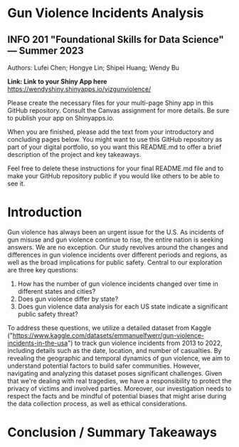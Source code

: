 # Gun Violence Incidents Analysis
## INFO 201 "Foundational Skills for Data Science" — Summer 2023

Authors: 
Lufei Chen; Hongye Lin; Shipei Huang; Wendy Bu 

**Link: Link to your Shiny App here**
https://wendyshiny.shinyapps.io/vizgunviolence/


Please create the necessary files for your multi-page Shiny app in this GitHub repository. Consult the Canvas assignment for more details. Be sure to publish your app on Shinyapps.io.

When you are finished, please add the text from your introductory and concluding pages below. You might want to use this GitHub repository as part of your digital portfolio, so you want this README.md to offer a brief description of the project and key takeaways.

Feel free to delete these instructions for your final README.md file and to make your GitHub repository public if you would like others to be able to see it. 

# Introduction
Gun violence has always been an urgent issue for the U.S. As incidents of gun misuse and gun violence continue to rise, the entire nation is seeking answers. We are no exception. Our study revolves around the changes and differences in gun violence incidents over different periods and regions, as well as the broad implications for public safety. Central to our exploration are three key questions: 
1. How has the number of gun violence incidents changed over time in different states and cities?  
2. Does gun violence differ by state? 
3. Does gun violence data analysis for each US state indicate a significant public safety threat?

To address these questions, we utilize a detailed dataset from Kaggle ("https://www.kaggle.com/datasets/emmanuelfwerr/gun-violence-incidents-in-the-usa") to track gun violence incidents from 2013 to 2022, including details such as the date, location, and number of casualties. By revealing the geographic and temporal dynamics of gun violence, we aim to understand potential factors to build safer communities. However, navigating and analyzing this dataset poses significant challenges. Given that we're dealing with real tragedies, we have a responsibility to protect the privacy of victims and involved parties. Moreover, our investigation needs to respect the facts and be mindful of potential biases that might arise during the data collection process, as well as ethical considerations. 


# Conclusion / Summary Takeaways

